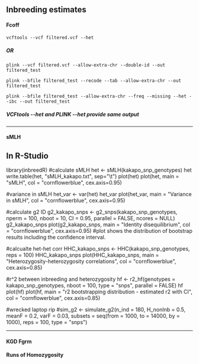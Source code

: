 ## Inbreeding estimates


#### Fcoff

`vcftools --vcf filtered.vcf --het`

##### OR

`plink --vcf filtered.vcf --allow-extra-chr --double-id --out filtered_test`

`plink --bfile filtered_test --recode --tab --allow-extra-chr --out filtered_test`

`plink --bfile filtered_test --allow-extra-chr --freq --missing --het --ibc --out filtered_test`


##### VCFtools --het and PLINK --het provide same output


***


#### sMLH

## In R-Studio

library(inbreedR)
#calculate sMLH
het <- sMLH(kakapo_snp_genotypes)
het
write.table(het, "sMLH_kakapo.txt", sep="\t")
plot(het)
plot(het, main = "sMLH",
     col = "cornflowerblue", cex.axis=0.95)


#variance in sMLH
het_var <- var(het)
het_var
plot(het_var, main = "Variance in sMLH", col = "cornflowerblue", cex.axis=0.95)


#calculate g2 ID 
g2_kakapo_snps <- g2_snps(kakapo_snp_genotypes, nperm = 100, nboot = 10, CI = 0.95, parallel = FALSE, ncores = NULL)
g2_kakapo_snps
plot(g2_kakapo_snps, main = "Identity disequilibrium", col = "cornflowerblue", cex.axis=0.95)
#plot shows the distribution of bootstrap results including the confidence interval.


#calcualte het-het corr 
HHC_kakapo_snps <- HHC(kakapo_snp_genotypes, reps = 100)
HHC_kakapo_snps
plot(HHC_kakapo_snps, main = "Heterozygosity-heterozygosity correlations", col = "cornflowerblue", cex.axis=0.85)


#r^2 between inbreeding and heterozygosity
hf <- r2_hf(genotypes = kakapo_snp_genotypes, nboot = 100, type = "snps", parallel = FALSE)
hf
plot(hf)
plot(hf, main = "r2 bootstrapping distribution - estimated r2 with CI", col = "cornflowerblue", cex.axis=0.85)


#wrecked laptop rip
#sim_g2 <- simulate_g2(n_ind = 180, H_nonInb = 0.5, meanF = 0.2, varF = 0.03, subsets = seq(from = 1000, to = 14000, by = 1000), reps = 100, type = "snps")


***


#### KGD Fgrm

#### Runs of Homozygosity
